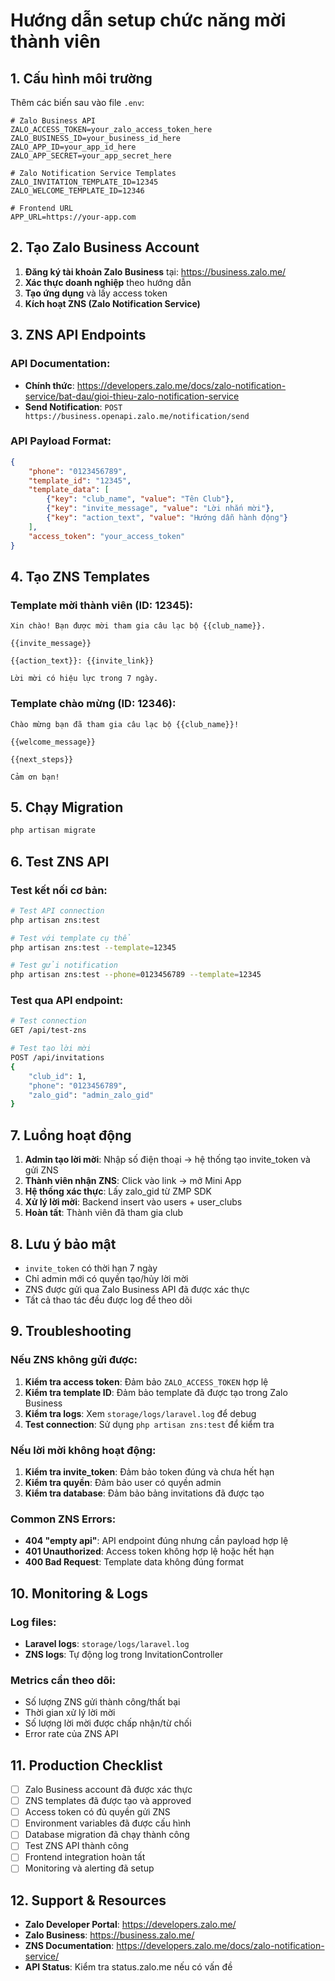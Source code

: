 # Hướng dẫn setup chức năng mời thành viên

## 1. Cấu hình môi trường

Thêm các biến sau vào file `.env`:

```env
# Zalo Business API
ZALO_ACCESS_TOKEN=your_zalo_access_token_here
ZALO_BUSINESS_ID=your_business_id_here
ZALO_APP_ID=your_app_id_here
ZALO_APP_SECRET=your_app_secret_here

# Zalo Notification Service Templates
ZALO_INVITATION_TEMPLATE_ID=12345
ZALO_WELCOME_TEMPLATE_ID=12346

# Frontend URL
APP_URL=https://your-app.com
```

## 2. Tạo Zalo Business Account

1. **Đăng ký tài khoản Zalo Business** tại: https://business.zalo.me/
2. **Xác thực doanh nghiệp** theo hướng dẫn
3. **Tạo ứng dụng** và lấy access token
4. **Kích hoạt ZNS (Zalo Notification Service)**

## 3. ZNS API Endpoints

### API Documentation:
- **Chính thức**: https://developers.zalo.me/docs/zalo-notification-service/bat-dau/gioi-thieu-zalo-notification-service
- **Send Notification**: `POST https://business.openapi.zalo.me/notification/send`

### API Payload Format:
```json
{
    "phone": "0123456789",
    "template_id": "12345",
    "template_data": [
        {"key": "club_name", "value": "Tên Club"},
        {"key": "invite_message", "value": "Lời nhắn mời"},
        {"key": "action_text", "value": "Hướng dẫn hành động"}
    ],
    "access_token": "your_access_token"
}
```

## 4. Tạo ZNS Templates

### Template mời thành viên (ID: 12345):
```
Xin chào! Bạn được mời tham gia câu lạc bộ {{club_name}}.

{{invite_message}}

{{action_text}}: {{invite_link}}

Lời mời có hiệu lực trong 7 ngày.
```

### Template chào mừng (ID: 12346):
```
Chào mừng bạn đã tham gia câu lạc bộ {{club_name}}!

{{welcome_message}}

{{next_steps}}

Cảm ơn bạn!
```

## 5. Chạy Migration

```bash
php artisan migrate
```

## 6. Test ZNS API

### Test kết nối cơ bản:
```bash
# Test API connection
php artisan zns:test

# Test với template cụ thể
php artisan zns:test --template=12345

# Test gửi notification
php artisan zns:test --phone=0123456789 --template=12345
```

### Test qua API endpoint:
```bash
# Test connection
GET /api/test-zns

# Test tạo lời mời
POST /api/invitations
{
    "club_id": 1,
    "phone": "0123456789",
    "zalo_gid": "admin_zalo_gid"
}
```

## 7. Luồng hoạt động

1. **Admin tạo lời mời**: Nhập số điện thoại → hệ thống tạo invite_token và gửi ZNS
2. **Thành viên nhận ZNS**: Click vào link → mở Mini App
3. **Hệ thống xác thực**: Lấy zalo_gid từ ZMP SDK
4. **Xử lý lời mời**: Backend insert vào users + user_clubs
5. **Hoàn tất**: Thành viên đã tham gia club

## 8. Lưu ý bảo mật

- `invite_token` có thời hạn 7 ngày
- Chỉ admin mới có quyền tạo/hủy lời mời
- ZNS được gửi qua Zalo Business API đã được xác thực
- Tất cả thao tác đều được log để theo dõi

## 9. Troubleshooting

### Nếu ZNS không gửi được:
1. **Kiểm tra access token**: Đảm bảo `ZALO_ACCESS_TOKEN` hợp lệ
2. **Kiểm tra template ID**: Đảm bảo template đã được tạo trong Zalo Business
3. **Kiểm tra logs**: Xem `storage/logs/laravel.log` để debug
4. **Test connection**: Sử dụng `php artisan zns:test` để kiểm tra

### Nếu lời mời không hoạt động:
1. **Kiểm tra invite_token**: Đảm bảo token đúng và chưa hết hạn
2. **Kiểm tra quyền**: Đảm bảo user có quyền admin
3. **Kiểm tra database**: Đảm bảo bảng invitations đã được tạo

### Common ZNS Errors:
- **404 "empty api"**: API endpoint đúng nhưng cần payload hợp lệ
- **401 Unauthorized**: Access token không hợp lệ hoặc hết hạn
- **400 Bad Request**: Template data không đúng format

## 10. Monitoring & Logs

### Log files:
- **Laravel logs**: `storage/logs/laravel.log`
- **ZNS logs**: Tự động log trong InvitationController

### Metrics cần theo dõi:
- Số lượng ZNS gửi thành công/thất bại
- Thời gian xử lý lời mời
- Số lượng lời mời được chấp nhận/từ chối
- Error rate của ZNS API

## 11. Production Checklist

- [ ] Zalo Business account đã được xác thực
- [ ] ZNS templates đã được tạo và approved
- [ ] Access token có đủ quyền gửi ZNS
- [ ] Environment variables đã được cấu hình
- [ ] Database migration đã chạy thành công
- [ ] Test ZNS API thành công
- [ ] Frontend integration hoàn tất
- [ ] Monitoring và alerting đã setup

## 12. Support & Resources

- **Zalo Developer Portal**: https://developers.zalo.me/
- **Zalo Business**: https://business.zalo.me/
- **ZNS Documentation**: https://developers.zalo.me/docs/zalo-notification-service/
- **API Status**: Kiểm tra status.zalo.me nếu có vấn đề
